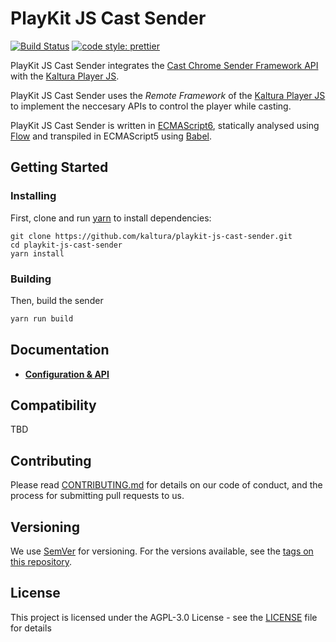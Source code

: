 # PlayKit JS Cast Sender

[![Build Status](https://github.com/kaltura/kaltura/playkit-js-cast-sender/actions/workflows/run_canary_full_flow.yaml/badge.svg)](https://github.com/kaltura/kaltura/playkit-js-cast-sender/actions/workflows/run_canary_full_flow.yaml)
[![code style: prettier](https://img.shields.io/badge/code_style-prettier-ff69b4.svg?style=flat-square)](https://github.com/prettier/prettier)

PlayKit JS Cast Sender integrates the [Cast Chrome Sender Framework API] with the [Kaltura Player JS].

PlayKit JS Cast Sender uses the _Remote Framework_ of the [Kaltura Player JS] to implement the neccesary APIs to control the player while casting.

PlayKit JS Cast Sender is written in [ECMAScript6], statically analysed using [Flow] and transpiled in ECMAScript5 using [Babel].

[cast chrome sender framework api]: https://developers.google.com/cast/docs/chrome_sender_setup
[kaltura player js]: https://github.com/kaltura/kaltura-player-js
[flow]: https://flow.org/
[ecmascript6]: https://github.com/ericdouglas/ES6-Learning#articles--tutorials
[babel]: https://babeljs.io

## Getting Started

### Installing

First, clone and run [yarn] to install dependencies:

[yarn]: https://yarnpkg.com/lang/en/

```
git clone https://github.com/kaltura/playkit-js-cast-sender.git
cd playkit-js-cast-sender
yarn install
```

### Building

Then, build the sender

```javascript
yarn run build
```

## Documentation

- [**Configuration & API**](docs/api.md)

## Compatibility

TBD

## Contributing

Please read [CONTRIBUTING.md](https://github.com/kaltura/platform-install-packages/blob/master/CONTRIBUTING.md) for details on our code of conduct, and the process for submitting pull requests to us.

## Versioning

We use [SemVer](http://semver.org/) for versioning. For the versions available, see the [tags on this repository](https://github.com/kaltura/playkit-js-providers/tags).

## License

This project is licensed under the AGPL-3.0 License - see the [LICENSE](LICENSE) file for details
